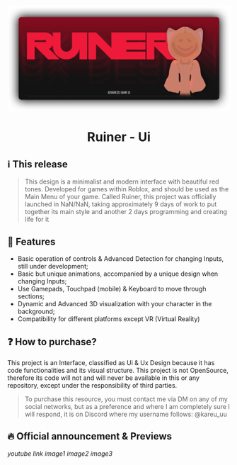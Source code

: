 <img src="./assets/readme_assets/Banner.png">
<h1 align="center">Ruiner - Ui</h1>

## ℹ This release

> This design is a minimalist and modern interface with beautiful red tones. Developed for games within Roblox, and should be used as the Main Menu of your game. Called Ruiner, this project was officially launched in NaN/NaN, taking approximately 9 days of work to put together its main style and another 2 days programming and creating life for it

## 🌟 Features

- Basic operation of controls & Advanced Detection for changing Inputs, still under development;
- Basic but unique animations, accompanied by a unique design when changing Inputs;
- Use Gamepads, Touchpad (mobile) & Keyboard to move through sections;
- Dynamic and Advanced 3D visualization with your character in the background;
- Compatibility for different platforms except VR (Virtual Reality)

## ❓ How to purchase?

This project is an Interface, classified as Ui & Ux Design because it has code functionalities and its visual structure. This project is not OpenSource, therefore its code will not and will never be available in this or any repository, except under the responsibility of third parties.

> To purchase this resource, you must contact me via DM on any of my social networks, but as a preference and where I am completely sure I will respond, it is on Discord where my username follows: @kareu_uu

## 🔥 Official announcement & Previews

_youtube link_
_image1_
_image2_
_image3_
